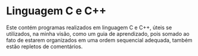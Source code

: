 # Linguagem C e C++
Este contém programas realizados em linguagem C e C++, úteis se utilizados, na minha visão, como um guia de aprendizado, pois somado ao fato de estarem organizados em uma ordem sequencial adequada, também estão repletos de comentários.
